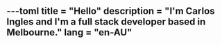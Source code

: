 ---toml
title = "Hello"
description = "I'm Carlos Ingles and I'm a full stack developer based in Melbourne."
lang = "en-AU"
---
<Hello-Content />